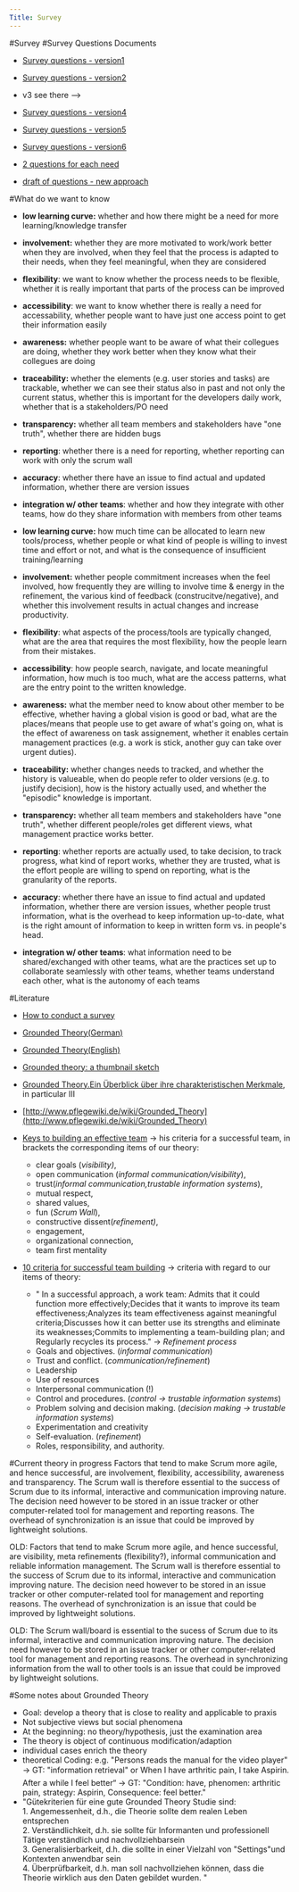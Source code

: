 ```yaml
---
Title: Survey
---
```

#Survey
#Survey Questions Documents

-  [Survey questions - version1](%base_url%/wiki/projects/bachelorsprojects/Agility/Survey/surveyQuestionsv1)
-  [Survey questions - version2](%base_url%/wiki/projects/bachelorsprojects/Agility/Survey/v2)
-  v3 see there &mdash;>
-  [Survey questions - version4](%base_url%/wiki/projects/bachelorsprojects/Agility/Survey/v4)
-  [Survey questions - version5](%base_url%/wiki/projects/bachelorsprojects/Agility/Survey/surveyround1version5)
-  [Survey questions - version6](%base_url%/wiki/projects/bachelorsprojects/Agility/Survey/questionsv6)


-  [2 questions for each need](%base_url%/wiki/projects/bachelorsprojects/Agility/Survey/2questionseach)


-  [draft of questions - new approach](%base_url%/wiki/projects/bachelorsprojects/Agility/Survey/newApproach)

#What do we want to know

-  <b>low learning curve:</b> whether and how there might be a need for more learning/knowledge transfer
-  <b>involvement:</b> whether they are more motivated to work/work better when they are involved, when they feel that the process is adapted to their needs, when they feel meaningful, when they are considered
-  <b>flexibility</b>: we want to know whether the process needs to be flexible, whether it is really important that parts of the process can be improved
-  <b>accessibility</b>: we want to know whether there is really a need for accessability, whether people want to have just one access point to get their information easily
-  <b>awareness:</b> whether people want to be aware of what their collegues are doing, whether they work better when they know what their collegues are doing
-  <b>traceability:</b> whether the elements (e.g. user stories and tasks) are trackable, whether we can see their status also in past and not only the current status, whether this is important for the developers daily work, whether that is a stakeholders/PO need
-  <b>transparency:</b>  whether all team members and stakeholders have "one truth", whether there are hidden bugs 
-  <b>reporting</b>: whether there is a need for reporting, whether reporting can work with only the scrum wall
-  <b>accuracy</b>: whether there have an issue to find actual and updated information, whether there are version issues
-  <b>integration w/ other teams</b>: whether and how they integrate with other teams, how do they share information with members from other teams



-  <b>low learning curve:</b> how much time can be allocated to learn new tools/process, whether people or what kind of people is willing to invest time and effort or not, and what is the consequence of insufficient training/learning
-  <b>involvement:</b> whether people commitment increases when the feel involved, how frequently they are willing to involve time & energy in the refinement, the various kind of feedback (construcitve/negative), and whether this involvement results in actual changes and increase productivity. 
-  <b>flexibility</b>: what aspects of the process/tools are typically changed, what are the area that requires the most flexibility, how the people learn from their mistakes.
-  <b>accessibility</b>: how people search, navigate, and locate meaningful information, how much is too much, what are the access patterns, what are the entry point to the written knowledge. 
-  <b>awareness:</b> what the member need to know about other member to be effective, whether having a global vision is good or bad, what are the places/means that people use to get aware of what's going on, what is the effect of awareness on task assignement, whether it enables certain management practices (e.g. a work is stick, another guy can take over urgent duties).
-  <b>traceability:</b> whether changes needs to tracked, and whether the history is valueable, when do people refer to older versions (e.g. to justify decision), how is the history actually used, and whether the "episodic" knowledge is important.
-  <b>transparency:</b>  whether all team members and stakeholders have "one truth", whether different people/roles get different views, what management practice works better.
-  <b>reporting</b>: whether reports are actually used, to take decision, to track progress, what kind of report works, whether they are trusted, what is the effort people are willing to spend on reporting, what is the granularity of the reports.
-  <b>accuracy</b>: whether there have an issue to find actual and updated information, whether there are version issues, whether people trust information, what is the overhead to keep information up-to-date, what is the right amount of information to keep in written form vs. in people's head.
-  <b>integration w/ other teams</b>: what information need to be shared/exchanged with other teams, what are the practices set up to collaborate seamlessly with other teams, whether teams understand each other, what is the autonomy of each teams


#Literature

-  [How to conduct a survey](http://www.survey-analysis.com/ebook/How-to-conduct-a-survey.pdf)
-  [Grounded Theory(German)](http://de.wikipedia.org/wiki/Grounded_Theory)
-  [Grounded Theory(English)](http://en.wikipedia.org/wiki/Grounded_theory)
-  [Grounded theory: a thumbnail sketch](http://www.scu.edu.au/schools/gcm/ar/arp/grounded.html)
-  [Grounded Theory.Ein Überblick über ihre charakteristischen Merkmale](http://www.martin-dilger.de/science/grounded_theory.pdf), in particular III
-  [http://www.pflegewiki.de/wiki/Grounded_Theory](http://www.pflegewiki.de/wiki/Grounded_Theory)
-  [Keys to building an effective team](http://www.suite101.com/content/keys-to-building-an-effective-team-a74979) -> his criteria for a successful team, in brackets the corresponding items of our theory: 
	- clear goals (*visibility)*, 
	- open communication (*informal communication/visibility*), 
	- trust(*informal communication,trustable information systems*), 
	- mutual respect, 
	- shared values,
	- fun (*Scrum Wall*), 
	- constructive dissent(*refinement)*,
	- engagement, 
	- organizational connection, 
	- team first mentality

-  [10 criteria for successful team building](http://findarticles.com/p/articles/mi_m3257/is_n9_v45/ai_11289576/) -> criteria with regard to our items of theory:
	- " In a successful approach, a work team: Admits that it could function more effectively;Decides that it wants to improve its team effectiveness;Analyzes its team effectiveness against meaningful criteria;Discusses how it can better use its strengths and eliminate its weaknesses;Commits to implementing a team-building plan; and Regularly recycles its process." -> *Refinement process*
	- Goals and objectives. (*informal communication*)
	- Trust and conflict. (*communication/refinement*)
	- Leadership
	- Use of resources
	- Interpersonal communication (!)
	- Control and procedures. (*control -> trustable information systems*)
	- Problem solving and decision making. (*decision making -> trustable information systems*)
	- Experimentation and creativity
	- Self-evaluation. (*refinement*)
	- Roles, responsibility, and authority.


#Current theory in progress
Factors that tend to make Scrum more agile, and hence successful, are involvement, flexibility, accessibility, awareness and transparency. 
The Scrum wall is therefore essential to the success of Scrum due to its informal, interactive and communication improving nature. The decision need however to be stored in an issue tracker or other computer-related tool for management and reporting reasons. The overhead of synchronization is an issue that could be improved by lightweight solutions.

OLD:
Factors that tend to make Scrum more agile, and hence successful, are visibility, meta refinements (flexibility?), informal communication and reliable information management. 
The Scrum wall is therefore essential to the success of Scrum due to its informal, interactive and communication improving nature. The decision need however to be stored in an issue tracker or other computer-related tool for management and reporting reasons. The overhead of synchronization is an issue that could be improved by lightweight solutions.

OLD:
The Scrum wall/board is essential to the sucess of Scrum due to its informal, interactive and communication improving nature. The decision need however to be stored in an issue tracker or other computer-related tool for management and reporting reasons. The overhead in synchronizing information from the wall to other tools is an issue that could be improved by lightweight solutions.

#Some notes about Grounded Theory

-  Goal: develop a theory that is close to reality and applicable to praxis
-  Not subjective views but social phenomena
-  At the beginning: no theory/hypothesis, just the examination area
-  The theory is object of continuous modification/adaption
-  individual cases enrich the theory
-  theoretical Coding: e.g. "Persons reads the manual for the video player" -> GT: "information retrieval" or When I have arthritic pain, I take Aspirin. After a while I feel better“ -> GT: "Condition: have, phenomen: arthritic pain, strategy: Aspirin, Consequence: feel better."
- "Gütekriterien für eine gute Grounded Theory Studie sind: <br />1. Angemessenheit, d.h., die Theorie sollte dem realen Leben entsprechen<br />2. Verständlichkeit, d.h. sie sollte für Informanten und professionell Tätige verständlich und nachvollziehbarsein <br />3. Generalisierbarkeit, d.h. die sollte in einer Vielzahl von "Settings"und Kontexten anwendbar sein<br />4. Überprüfbarkeit, d.h. man soll nachvollziehen können, dass die Theorie wirklich aus den Daten gebildet wurden. "<br />
